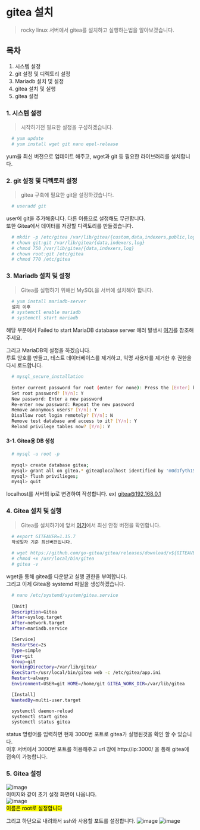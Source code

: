 # gitea 설치
> rocky linux 서버에서 gitea를 설치하고 실행하는법을 알아보겠습니다.

## 목차
1. 시스템 설정
2. git 설정 및 디렉토리 설정
3. Mariadb 설치 및 설정 
4. gitea 설치 및 실행
5. gitea 설정

### 1. 시스템 설정
> 시작하기전 필요한 설정을 구성하겠습니다.

```bash
  # yum update
  # yum install wget git nano epel-release
```
yum을 최신 버전으로 업데이트 해주고, wget과 git 등 필요한 라이브러리를 설치합니다.

### 2. git 설정 및 디렉토리 설정
> gitea 구축에 필요한 git을 설정하겠습니다.

```bash
  # useradd git
```
user에 git을 추가해줍니다. 다른 이름으로 설정해도 무관합니다.   
또한 Gitea에서 데이터를 저장할 디렉토리를 만들겠습니다.
```bash
  # mkdir -p /etc/gitea /var/lib/gitea/{custom,data,indexers,public,log}
  # chown git:git /var/lib/gitea/{data,indexers,log}
  # chmod 750 /var/lib/gitea/{data,indexers,log}
  # chown root:git /etc/gitea
  # chmod 770 /etc/gitea
```

### 3. Mariadb 설치 및 설정
> Gitea를 실행하기 위해선 MySQL을 서버에 설치해야 합니다.

```bash
  # yum install mariadb-server
  설치 이후 
  # systemctl enable mariadb
  # systemctl start mariadb
```
해당 부분에서 Failed to start MariaDB database server 에러 발생시 [여기](http://gotopark.blogspot.com/2015/01/centos-7.html)를 참조해주세요.   

그리고 MariaDB의 설정을 하겠습니다.   
루트 암호를 만들고, 테스트 데이터베이스를 제거하고, 익명 사용자를 제거한 후 권한을 다시 로드합니다.
```bash
  # mysql_secure_installation
  
  Enter current password for root (enter for none): Press the [Enter] key on your keyboard. No password is set by default
  Set root password? [Y/n]: Y
  New password: Enter a new password
  Re-enter new password: Repeat the new password
  Remove anonymous users? [Y/n]: Y
  Disallow root login remotely? [Y/n]: N   
  Remove test database and access to it? [Y/n]: Y
  Reload privilege tables now? [Y/n]: Y
```

#### 3-1. Gitea용 DB 생성
```bash
  # mysql -u root -p
  
  mysql> create database gitea;
  mysql> grant all on gitea.* gitea@localhost identified by 'm0d1fyth15';
  mysql> flush privilieges;
  mysql> quit
```
localhost를 서버의 ip로 변경하여 작성합니다. ex) gitea@192.168.0.1

### 4. Gitea 설치 및 실행
> Gitea를 설치하기에 앞서 [여기](https://github.com/go-gitea/gitea/releases)에서 최신 안정 버전을 확인합니다.

```bash
  # export GITEAVER=1.15.7
  작성일자 기준 최신버전입니다.
  
  # wget https://github.com/go-gitea/gitea/releases/download/v${GITEAVER}/gitea-${GITEAVER}-linux-amd64 -O /usr/local/bin/gitea
  # chmod +x /usr/local/bin/gitea
  # gitea -v
```
wget을 통해 gitea를 다운받고 실행 권한을 부여합니다.   
그리고 이제 Gitea용 systemd 파일을 생성하겠습니다.
```bash 
  # nano /etc/systemd/system/gitea.service
  
  [Unit]
  Description=Gitea
  After=syslog.target
  After=network.target
  After=mariadb.service

  [Service]
  RestartSec=2s
  Type=simple
  User=git
  Group=git
  WorkingDirectory=/var/lib/gitea/
  ExecStart=/usr/local/bin/gitea web -c /etc/gitea/app.ini
  Restart=always
  Environment=USER=git HOME=/home/git GITEA_WORK_DIR=/var/lib/gitea

  [Install]
  WantedBy=multi-user.target
```
```bash
  systemctl daemon-reload
  systemctl start gitea
  systemctl status gitea
```
status 명령어를 입력하면 현재 3000번 포트로 gitea가 실행된것을 확인 할 수 있습니다.   
이후 서버에서 3000번 포트를 허용해주고 url 창에 http://ip:3000/ 을 통해 gitea에 접속이 가능합니다.

### 5. Gitea 설정
![image](https://user-images.githubusercontent.com/69878816/145341646-baaa5b30-31db-4c8b-a6ee-9a698cbed5b1.png)   
이미지와 같이 초기 설정 화면이 나옵니다.   
![image](https://user-images.githubusercontent.com/69878816/145342219-c96697f2-fc8c-4a7d-808d-df6e338216ad.png)   
<mark>이름은 root로 설정합니다</mark>
   
그리고 하단으로 내려와서 ssh와 사용할 포트를 설정합니다.
![image](https://user-images.githubusercontent.com/69878816/145342764-7f939cab-70dc-4598-953c-94063c7b0697.png)
![image](https://user-images.githubusercontent.com/69878816/145342892-6acf4c7d-9573-4d39-aa77-f62a19c7a8ab.png)   

